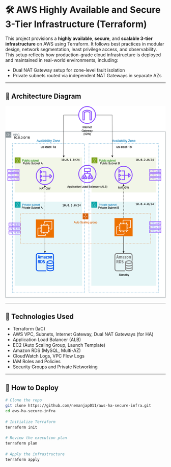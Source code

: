 # 🛠️ AWS Highly Available and Secure 3-Tier Infrastructure (Terraform)

This project provisions a **highly available**, **secure**, and **scalable 3-tier infrastructure** on AWS using Terraform. It follows best practices in modular design, network segmentation, least privilege access, and observability. This setup reflects how production-grade cloud infrastructure is deployed and maintained in real-world environments, including:
- Dual NAT Gateway setup for zone-level fault isolation
- Private subnets routed via independent NAT Gateways in separate AZs

---

## 🧱 Architecture Diagram

![Architecture Diagram](aws-ha-3tier-infra_white_background.png)

---

## 🔧 Technologies Used

- Terraform (IaC)
- AWS VPC, Subnets, Internet Gateway, Dual NAT Gateways (for HA)
- Application Load Balancer (ALB)
- EC2 (Auto Scaling Group, Launch Template)
- Amazon RDS (MySQL, Multi-AZ)
- CloudWatch Logs, VPC Flow Logs
- IAM Roles and Policies
- Security Groups and Private Networking

---

## 🚀 How to Deploy

```bash
# Clone the repo
git clone https://github.com/nemanjap011/aws-ha-secure-infra.git
cd aws-ha-secure-infra

# Initialize Terraform
terraform init

# Review the execution plan
terraform plan

# Apply the infrastructure
terraform apply
